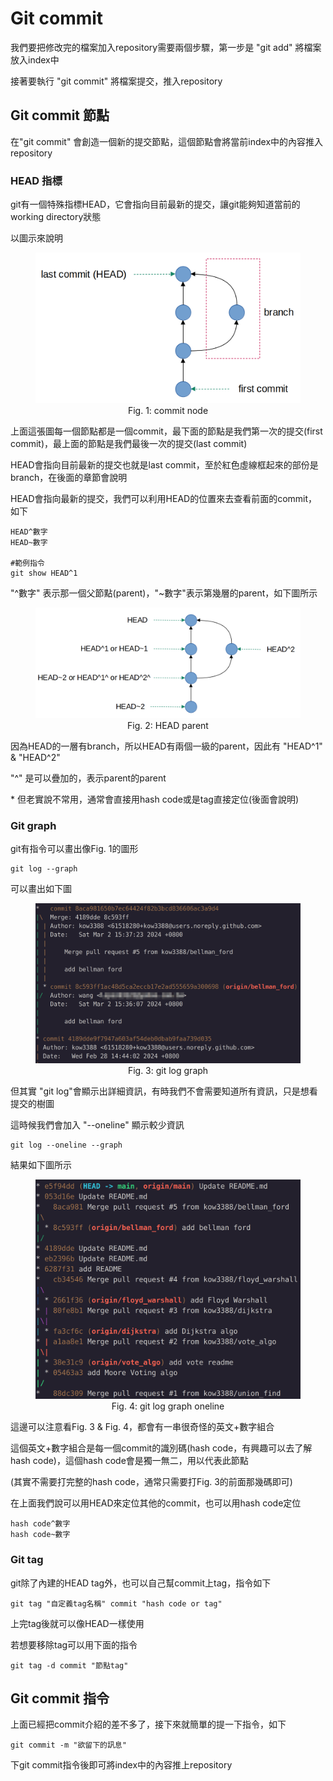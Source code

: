 # Git commit
我們要把修改完的檔案加入repository需要兩個步驟，第一步是 "git add" 將檔案放入index中

接著要執行 "git commit" 將檔案提交，推入repository

## Git commit 節點
在"git commit" 會創造一個新的提交節點，這個節點會將當前index中的內容推入repository

### HEAD 指標
git有一個特殊指標HEAD，它會指向目前最新的提交，讓git能夠知道當前的working directory狀態

以圖示來說明
<figure>
	<img src="commit_node.png" alt="commit_node">
	<figcaption style="text-align: center;">Fig. 1: commit node</figcaption>
</figure>

上面這張圖每一個節點都是一個commit，最下面的節點是我們第一次的提交(first commit)，最上面的節點是我們最後一次的提交(last commit)

HEAD會指向目前最新的提交也就是last commit，至於紅色虛線框起來的部份是branch，在後面的章節會說明

HEAD會指向最新的提交，我們可以利用HEAD的位置來去查看前面的commit，如下
```
HEAD^數字
HEAD~數字

#範例指令
git show HEAD^1
```
"^數字" 表示那一個父節點(parent)，"~數字"表示第幾層的parent，如下圖所示
<figure>
	<img src="HEAD_parent.png" alt="HEAD_parent">
	<figcaption style="text-align: center;">Fig. 2: HEAD parent</figcaption>
</figure>
因為HEAD的一層有branch，所以HEAD有兩個一級的parent，因此有 "HEAD^1" & "HEAD^2"

"^" 是可以疊加的，表示parent的parent

\* 但老實說不常用，通常會直接用hash code或是tag直接定位(後面會說明)

### Git graph
git有指令可以畫出像Fig. 1的圖形
```
git log --graph
```
可以畫出如下圖
<figure>
	<img src="git_log_graph.png" alt="graph_complex">
	<figcaption style="text-align: center;">Fig. 3: git log graph</figcaption>
</figure>
但其實 "git log"會顯示出詳細資訊，有時我們不會需要知道所有資訊，只是想看提交的樹圖

這時候我們會加入 "--oneline" 顯示較少資訊
```
git log --oneline --graph
```
結果如下圖所示
<figure>
	<img src="git_log_graph_oneline.png" alt="git log graph oneline">
	<figcaption style="text-align: center;">Fig. 4: git log graph oneline</figcaption>
</figure>

這邊可以注意看Fig. 3 & Fig. 4，都會有一串很奇怪的英文+數字組合

這個英文+數字組合是每一個commit的識別碼(hash code，有興趣可以去了解hash code)，這個hash code會是獨一無二，用以代表此節點

(其實不需要打完整的hash code，通常只需要打Fig. 3的前面那幾碼即可)

在上面我們說可以用HEAD來定位其他的commit，也可以用hash code定位
```
hash code^數字
hash code~數字
```

### Git tag
git除了內建的HEAD tag外，也可以自己幫commit上tag，指令如下
```
git tag "自定義tag名稱" commit "hash code or tag"
```
上完tag後就可以像HEAD一樣使用

若想要移除tag可以用下面的指令
```
git tag -d commit "節點tag"
```

## Git commit 指令
上面已經把commit介紹的差不多了，接下來就簡單的提一下指令，如下
```
git commit -m "欲留下的訊息"
```
下git commit指令後即可將index中的內容推上repository
